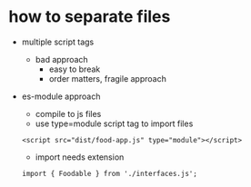 # how to separate files

- multiple script tags

  - bad approach
    - easy to break
    - order matters, fragile approach

- es-module approach
  - compile to js files
  - use type=module script tag to import files
  ```
  <script src="dist/food-app.js" type="module"></script>
  ```
  - import needs extension
  ```
  import { Foodable } from './interfaces.js';
  ```
